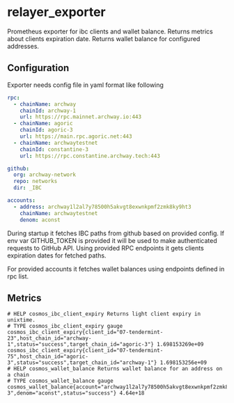 # relayer_exporter
Prometheus exporter for ibc clients and wallet balance.
Returns metrics about clients expiration date.
Returns wallet balance for configured addresses.

## Configuration
Exporter needs config file in yaml format like following

```yaml
rpc:
  - chainName: archway
    chainId: archway-1
    url: https://rpc.mainnet.archway.io:443
  - chainName: agoric
    chainId: agoric-3
    url: https://main.rpc.agoric.net:443
  - chainName: archwaytestnet
    chainId: constantine-3
    url: https://rpc.constantine.archway.tech:443

github:
  org: archway-network
  repo: networks
  dir: _IBC

accounts:
  - address: archway1l2al7y78500h5akvgt8exwnkpmf2zmk8ky9ht3
    chainName: archwaytestnet
    denom: aconst
```

During startup it fetches IBC paths from github based on provided config.
If env var GITHUB_TOKEN is provided it will be used to make authenticated requests to GitHub API.
Using provided RPC endpoints it gets clients expiration dates for fetched paths.

For provided accounts it fetches wallet balances using endpoints defined in rpc list.

## Metrics
```
# HELP cosmos_ibc_client_expiry Returns light client expiry in unixtime.
# TYPE cosmos_ibc_client_expiry gauge
cosmos_ibc_client_expiry{client_id="07-tendermint-23",host_chain_id="archway-1",status="success",target_chain_id="agoric-3"} 1.698153269e+09
cosmos_ibc_client_expiry{client_id="07-tendermint-75",host_chain_id="agoric-3",status="success",target_chain_id="archway-1"} 1.698153256e+09
# HELP cosmos_wallet_balance Returns wallet balance for an address on a chain
# TYPE cosmos_wallet_balance gauge
cosmos_wallet_balance{account="archway1l2al7y78500h5akvgt8exwnkpmf2zmk8ky9ht3",chain_id="constantine-3",denom="aconst",status="success"} 4.64e+18
```
